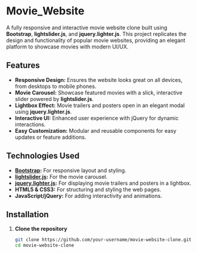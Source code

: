 # Movie_Website

A fully responsive and interactive movie website clone built using **Bootstrap**, **lightslider.js**, and **jquery.lighter.js**. This project replicates the design and functionality of popular movie websites, providing an elegant platform to showcase movies with modern UI/UX.

## Features

- **Responsive Design:** Ensures the website looks great on all devices, from desktops to mobile phones.
- **Movie Carousel:** Showcase featured movies with a slick, interactive slider powered by **lightslider.js**.
- **Lightbox Effect:** Movie trailers and posters open in an elegant modal using **jquery.lighter.js**.
- **Interactive UI:** Enhanced user experience with jQuery for dynamic interactions.
- **Easy Customization:** Modular and reusable components for easy updates or feature additions.

## Technologies Used

- **[Bootstrap](https://getbootstrap.com/):** For responsive layout and styling.
- **[lightslider.js](https://sachinchoolur.github.io/lightslider/):** For the movie carousel.
- **[jquery.lighter.js](https://github.com/Mobius1/Lighter):** For displaying movie trailers and posters in a lightbox.
- **HTML5 & CSS3:** For structuring and styling the web pages.
- **JavaScript/jQuery:** For adding interactivity and animations.

## Installation

1. **Clone the repository**  
   ```bash
   git clone https://github.com/your-username/movie-website-clone.git
   cd movie-website-clone
